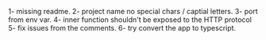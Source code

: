 1- missing readme.
2- project name no special chars / captial letters.
3- port from env var.
4- inner function shouldn't be exposed to the HTTP protocol
5- fix issues from the comments.
6- try convert the app to typescript.

